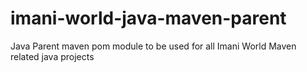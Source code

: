 # imani-world-java-maven-parent
Java Parent maven pom module to be used for all Imani World Maven related java projects
